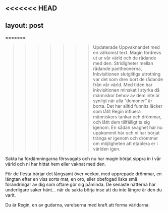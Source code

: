<<<<<<< HEAD
---
layout: post
---

=======
>>>>>>> Updaterade Uppvaknandet med en välkomst text.
Magin fördrevs ut ur vår värld och de rådande med den. Stridigheter mellan rådande pantheonerna, Inkvisitionen slutgiltiga utrotning var det som drev bort de rådande från vår värld. Med tiden har inkvisitionen minskat i styrka då människor behov av dem inte är synligt när alla “demoner” är borta. Det har alltid funnits läcker som låtit Regin influera människors tankar och drömmar, och låtit dem tillfälligt ta sig igenom. En sådan svaghet har nu uppkommit här och ni har börjat tränga er igenom och drömmer om möjligheten att etablera er i världen igen.

Sakta ha fördämningarna försvagats och nu har magin börjat sippra in i vår värld och ni har hittat hem eller vaknat med den.

För de flesta börjar det långsamt över veckor, med upprepade drömmar, en längtan efter en viss sorts mat, en oro, eller obefogad ilska små förändringar av dig som oftare gör sig påminda. De senaste nätterna har underligare saker hänt… när du sakta börja inse att du inte längre är den du varit.

Du är Regin, en av gudarna, varelserna med kraft att forma världarna. 
